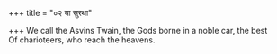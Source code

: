 +++
title = "०२ या सुरथा"

+++
We call the Asvins Twain, the Gods borne in a noble car, the best  
     Of charioteers, who reach the heavens.